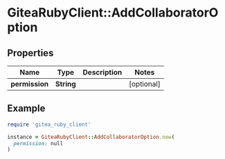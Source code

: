 # GiteaRubyClient::AddCollaboratorOption

## Properties

| Name | Type | Description | Notes |
| ---- | ---- | ----------- | ----- |
| **permission** | **String** |  | [optional] |

## Example

```ruby
require 'gitea_ruby_client'

instance = GiteaRubyClient::AddCollaboratorOption.new(
  permission: null
)
```

